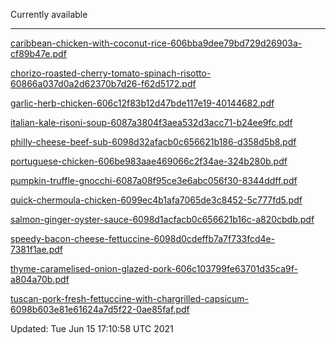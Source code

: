 Currently available

***

[caribbean-chicken-with-coconut-rice-606bba9dee79bd729d26903a-cf89b47e.pdf](PDF/caribbean-chicken-with-coconut-rice-606bba9dee79bd729d26903a-cf89b47e.pdf)

[chorizo-roasted-cherry-tomato-spinach-risotto-60866a037d0a2d62370b7d26-f62d5172.pdf](PDF/chorizo-roasted-cherry-tomato-spinach-risotto-60866a037d0a2d62370b7d26-f62d5172.pdf)

[garlic-herb-chicken-606c12f83b12d47bde117e19-40144682.pdf](PDF/garlic-herb-chicken-606c12f83b12d47bde117e19-40144682.pdf)

[italian-kale-risoni-soup-6087a3804f3aea532d3acc71-b24ee9fc.pdf](PDF/italian-kale-risoni-soup-6087a3804f3aea532d3acc71-b24ee9fc.pdf)

[philly-cheese-beef-sub-6098d32afacb0c656621b186-d358d5b8.pdf](PDF/philly-cheese-beef-sub-6098d32afacb0c656621b186-d358d5b8.pdf)

[portuguese-chicken-606be983aae469066c2f34ae-324b280b.pdf](PDF/portuguese-chicken-606be983aae469066c2f34ae-324b280b.pdf)

[pumpkin-truffle-gnocchi-6087a08f95ce3e6abc056f30-8344ddff.pdf](PDF/pumpkin-truffle-gnocchi-6087a08f95ce3e6abc056f30-8344ddff.pdf)

[quick-chermoula-chicken-6099ec4b1afa7065de3c8452-5c777fd5.pdf](PDF/quick-chermoula-chicken-6099ec4b1afa7065de3c8452-5c777fd5.pdf)

[salmon-ginger-oyster-sauce-6098d1acfacb0c656621b16c-a820cbdb.pdf](PDF/salmon-ginger-oyster-sauce-6098d1acfacb0c656621b16c-a820cbdb.pdf)

[speedy-bacon-cheese-fettuccine-6098d0cdeffb7a7f733fcd4e-7381f1ae.pdf](PDF/speedy-bacon-cheese-fettuccine-6098d0cdeffb7a7f733fcd4e-7381f1ae.pdf)

[thyme-caramelised-onion-glazed-pork-606c103799fe63701d35ca9f-a804a70b.pdf](PDF/thyme-caramelised-onion-glazed-pork-606c103799fe63701d35ca9f-a804a70b.pdf)

[tuscan-pork-fresh-fettuccine-with-chargrilled-capsicum-6098b603e81e61624a7d5f22-0ae85faf.pdf](PDF/tuscan-pork-fresh-fettuccine-with-chargrilled-capsicum-6098b603e81e61624a7d5f22-0ae85faf.pdf)


Updated: Tue Jun 15 17:10:58 UTC 2021
